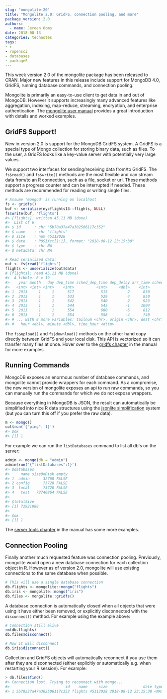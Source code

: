 ```yaml
---
slug: "mongolite-20"
title: "Mongolite 2.0: GridFS, connection pooling, and more"
package_version: 2.0
authors:
  - name: Jeroen Ooms
date: 2018-08-13
categories: technotes
tags:
- r
- ropensci
- databases
- packageS
---
```


This week version 2.0 of the mongolite package has been released to CRAN. Major new features in this release include support for MongoDB 4.0, GridFS, running database commands, and connection pooling.

Mongolite is primarily an easy-to-use client to get data in and out of MongoDB. However it supports increasingly many advanced features like aggregation, indexing, map-reduce, streaming, encryption, and enterprise authentication. The [mongolite user manual](https://jeroen.github.io/mongolite/) provides a great introduction with details and worked examples.

## GridFS Support!

New in version 2.0 is support for the MongoDB GridFS system. A GridFS is a special type of Mongo collection for storing binary data, such as files. To the user, a GridFS looks like a key-value server with potentially very large values.

We support two interfaces for sending/receiving data from/to GridFS. The `fs$read()` and `fs$write()` methods are the most flexible and can stream data from/to an R connection, such as a file, socket or url. These methods support a progress counter and can be interrupted if needed. These methods are recommended for reading or writing single files.

```r
# Assume 'mongod' is running on localhost
fs <- gridfs()
buf <- serialize(nycflights13::flights, NULL)
fs$write(buf, 'flights')
#> [flights]: written 45.11 MB (done)
#>  List of 6
#> $ id      : chr "5b70a37a47a302506117c352"
#> $ name    : chr "flights"
#> $ size    : num 45112028
#> $ date    : POSIXct[1:1], format: "2018-08-12 23:15:38"
#> $ type    : chr NA
#> $ metadata: chr NA

# Read serialized data:
out <- fs$read('flights')
flights <- unserialize(out$data)
# [flights]: read 45.11 MB (done)
#>  A tibble: 6 x 19
#>    year month   day dep_time sched_dep_time dep_delay arr_time sched_arr_time arr_delay carrier flight
#>   <int> <int> <int>    <int>          <int>     <dbl>    <int>          <int>     <dbl> <chr>    <int>
#> 1  2013     1     1      517            515         2      830            819        11 UA        1545
#> 2  2013     1     1      533            529         4      850            830        20 UA        1714
#> 3  2013     1     1      542            540         2      923            850        33 AA        1141
#> 4  2013     1     1      544            545        -1     1004           1022       -18 B6         725
#> 5  2013     1     1      554            600        -6      812            837       -25 DL         461
#> 6  2013     1     1      554            558        -4      740            728        12 UA        1696
#> # ... with 8 more variables: tailnum <chr>, origin <chr>, dest <chr>, air_time <dbl>, distance <dbl>,
#> #   hour <dbl>, minute <dbl>, time_hour <dttm>
```

The `fs$upload()` and `fs$download()` methods on the other hand copy directly between GridFS and your local disk. This API is vectorized so it can transfer many files at once. Hover over to the [gridfs chapter](https://jeroen.github.io/mongolite/gridfs.html) in the manual for more examples. 

## Running Commands

MongoDB exposes an enormous number of database commands, and mongolite cannot provide wrappers for each command. As a compromise, the new version of mongolite exposes an api to run raw commands, so you can manually run the commands for which we do not expose wrappers. 

Because everything in MongoDB is JSON, the result can automatically be simplified into nice R data structures using the [jsonlite simplification](https://arxiv.org/pdf/1403.2805.pdf) system (but you can turn this off if you prefer the raw data).

```r
m <- mongo()
col$run('{"ping": 1}')
#> $ok
#> [1] 1
```

For example we can run the `listDatabases` command to list all db's on the server:  

```r
admin <- mongo(db = "admin")
admin$run('{"listDatabases":1}')
#> $databases
#>     name sizeOnDisk empty
#> 1  admin      32768 FALSE
#> 2 config      73728 FALSE
#> 3  local      73728 FALSE
#> 4   test   72740864 FALSE
#> 
#> $totalSize
#> [1] 72921088
#> 
#> $ok
#> [1] 1
```

The [server tools chapter](https://jeroen.github.io/mongolite/server-tools.html#running-commands) in the manual has some more examples. 

## Connection Pooling

Finally another much requested feature was connection pooling. Previously, mongolite would open a new database connection for each collection object in R. However as of version 2.0, mongolite will use existing connections to the same database when possible.

```r
# This will use a single database connection
db.flights <- mongolite::mongo("flights")
db.iris <- mongolite::mongo("iris")
db.files <- mongolite::gridfs()
```

A database connection is automatically closed when all objects that were using it have either been removed, or explicitly disconnected with the `disconnect()` method. For example using the example above:

```r
# Connection still alive
rm(db.flights)
db.files$disconnect()

# Now it will disconnect
db.iris$disconnect()
```

Collection and GridFS objects will automatically reconnect if you use them after they are disconnected (either explicitly or automatically e.g. when restarting your R session). For example:

```r
> db.files$find()
#> Connection lost. Trying to reconnect with mongo...
#>                         id    name     size                date type metadata
#> 1 5b70a37a47a302506117c352 flights 45112028 2018-08-12 23:15:38 <NA>     <NA>
```